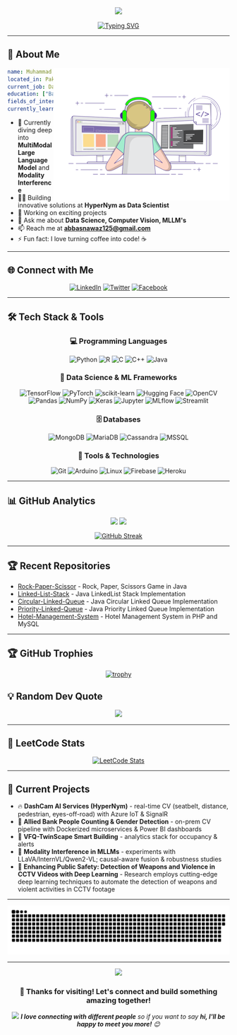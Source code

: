 <div align="center">
  
<!-- Header Animation -->
<img src="https://capsule-render.vercel.app/api?type=waving&height=300&color=timeGradient&text=Muhammad%20Abbas%20Chaudhary&reversal=false&section=header&fontColor=fff&fontSize=42&animation=fadeIn&descAlignY=51&fontAlignY=42&textBg=false"/>

<!-- Typing Animation -->
<a href="https://git.io/typing-svg"><img src="https://readme-typing-svg.herokuapp.com?font=Fira+Code&weight=440&size=22&pause=1000&color=F75C7E&center=true&vCenter=true&multiline=true&width=440&height=45&lines=A+Passionate+Data+Scientist" alt="Typing SVG" /></a>

</div>

---

## 🚀 About Me

<img align="right" alt="Coding" width="400" src="https://raw.githubusercontent.com/devSouvik/devSouvik/master/gif3.gif">

```yaml
name: Muhammad Abbas Chaudary
located_in: Pakistan
current_job: Data Scientist
education: ["Bachelor in Computer Science ", "Master's in Data Science"]
fields_of_interests: ["Machine Learning", "Deep Learning", "Computer Vision", "Data Science", "LLM's", "MLLM's", "AI Agents"]
currently_learning: ["Modality Interference", "MLOPs", "Mastering MLLM's"]
```

- 🌱 Currently diving deep into **MultiModal Large Language Model** and **Modality Interference** 
- 👨‍💻 Building innovative solutions at **HyperNym as Data Scientist**
- 🔭 Working on exciting projects 
- 💬 Ask me about **Data Science, Computer Vision, MLLM's** 
- 📫 Reach me at **abbasnawaz125@gmail.com** 
- ⚡ Fun fact: I love turning coffee into code! ☕

---
## 🌐 Connect with Me

<div align="center">

[![LinkedIn](https://img.shields.io/badge/LinkedIn-0077B5?style=for-the-badge&logo=linkedin&logoColor=white)](https://www.linkedin.com/in/dr-abbas-ch/)
[![Twitter](https://img.shields.io/badge/Twitter-1DA1F2?style=for-the-badge&logo=twitter&logoColor=white)](https://twitter.com/chaudhary%20abbas%20nawaz)
[![Facebook](https://img.shields.io/badge/Facebook-1877F2?style=for-the-badge&logo=facebook&logoColor=white)](https://fb.com/chaudhary%20abbas%20nawaz)

</div>

---

## 🛠️ Tech Stack & Tools

<div align="center">

### 💻 Programming Languages
![Python](https://img.shields.io/badge/-Python-3776AB?style=flat-square&logo=python&logoColor=white)
![R](https://img.shields.io/badge/-R-276DC3?style=flat-square&logo=r&logoColor=white)
![C](https://img.shields.io/badge/-C-00599C?style=flat-square&logo=c&logoColor=white)
![C++](https://img.shields.io/badge/-C++-00599C?style=flat-square&logo=c%2B%2B&logoColor=white)
![Java](https://img.shields.io/badge/-Java-007396?style=flat-square&logo=java&logoColor=white)


### 🚀 Data Science & ML Frameworks
![TensorFlow](https://img.shields.io/badge/-TensorFlow-FF6F00?style=flat-square&logo=tensorflow&logoColor=white)
![PyTorch](https://img.shields.io/badge/-PyTorch-EE4C2C?style=flat-square&logo=pytorch&logoColor=white)
![scikit-learn](https://img.shields.io/badge/-scikit_learn-F7931E?style=flat-square&logo=scikit-learn&logoColor=white)
![Hugging Face](https://img.shields.io/badge/-Hugging_Face-FFD21E?style=flat-square&logo=huggingface&logoColor=black)
![OpenCV](https://img.shields.io/badge/-OpenCV-5C3EE8?style=flat-square&logo=opencv&logoColor=white)
![Pandas](https://img.shields.io/badge/-Pandas-150458?style=flat-square&logo=pandas&logoColor=white)
![NumPy](https://img.shields.io/badge/-NumPy-013243?style=flat-square&logo=numpy&logoColor=white)
![Keras](https://img.shields.io/badge/-Keras-D00000?style=flat-square&logo=keras&logoColor=white)
![Jupyter](https://img.shields.io/badge/-Jupyter-F37626?style=flat-square&logo=jupyter&logoColor=white)
![MLflow](https://img.shields.io/badge/-MLflow-0194E2?style=flat-square&logo=mlflow&logoColor=white)
![Streamlit](https://img.shields.io/badge/-Streamlit-FF4B4B?style=flat-square&logo=streamlit&logoColor=white)

### 🗄️ Databases
![MongoDB](https://img.shields.io/badge/-MongoDB-47A248?style=flat-square&logo=mongodb&logoColor=white)
![MariaDB](https://img.shields.io/badge/-MariaDB-003545?style=flat-square&logo=mariadb&logoColor=white)
![Cassandra](https://img.shields.io/badge/-Cassandra-1287B1?style=flat-square&logo=apache-cassandra&logoColor=white)
![MSSQL](https://img.shields.io/badge/-MSSQL-CC2927?style=flat-square&logo=microsoft-sql-server&logoColor=white)

### 🔧 Tools & Technologies
![Git](https://img.shields.io/badge/-Git-F05032?style=flat-square&logo=git&logoColor=white)
![Arduino](https://img.shields.io/badge/-Arduino-00979D?style=flat-square&logo=arduino&logoColor=white)
![Linux](https://img.shields.io/badge/-Linux-FCC624?style=flat-square&logo=linux&logoColor=black)
![Firebase](https://img.shields.io/badge/-Firebase-FFCA28?style=flat-square&logo=firebase&logoColor=black)
![Heroku](https://img.shields.io/badge/-Heroku-430098?style=flat-square&logo=heroku&logoColor=white)

</div>

---

## 📊 GitHub Analytics

<div align="center">
  
<img height="180em" src="https://github-readme-stats-eight-theta.vercel.app/api?username=abbasnawaz&show_icons=true&theme=algolia&include_all_commits=true&count_private=true"/>
<img height="180em" src="https://github-readme-stats-eight-theta.vercel.app/api/top-langs/?username=abbasnawaz&layout=compact&langs_count=8&theme=algolia"/>

</div>

<div align="center">
  
[![GitHub Streak](https://streak-stats.demolab.com/?user=abbasnawaz&theme=algolia)](https://git.io/streak-stats)

</div>

---

## 🏆 Recent Repositories

- [Rock-Paper-Scissor](https://github.com/abbasnawaz/Rock-Paper-Scissor) - Rock, Paper, Scissors Game in Java
- [Linked-List-Stack](https://github.com/abbasnawaz/Linked-List-Stack) - Java LinkedList Stack Implementation
- [Circular-Linked-Queue](https://github.com/abbasnawaz/Circular-Linked-Queue) - Java Circular Linked Queue Implementation
- [Priority-Linked-Queue](https://github.com/abbasnawaz/Priority-Linked-Queue) - Java Priority Linked Queue Implementation
- [Hotel-Management-System](https://github.com/abbasnawaz/Hotel-Management-System) - Hotel Management System in PHP and MySQL

---

## 🏆 GitHub Trophies

<div align="center">
  
[![trophy](https://github-profile-trophy.vercel.app/?username=abbasnawaz&theme=algolia&column=7)](https://github.com/ryo-ma/github-profile-trophy)

</div>


## 💡 Random Dev Quote

<div align="center">

![](https://quotes-github-readme.vercel.app/api?type=horizontal&theme=radical)

</div>

---

## 🏅 LeetCode Stats

<div align="center">
  
[![LeetCode Stats](https://leetcode.card.workers.dev/abbasnawaz?theme=auto&font=baloo&extension=null&border=2&border_radius=8)](https://leetcode.com/u/abbasnawaz/)

</div>

---

## 🎯 Current Projects

- 🔥 **DashCam AI Services (HyperNym)** - real-time CV (seatbelt, distance, pedestrian, eyes-off-road) with Azure IoT & SignalR
- 🤖 **Allied Bank People Counting & Gender Detection** - on-prem CV pipeline with Dockerized microservices & Power BI dashboards
- 🤖 **VFQ-TwinScape Smart Building** - analytics stack for occupancy & alerts
- 🤖 **Modality Interference in MLLMs** - experiments with LLaVA/InternVL/Qwen2-VL; causal-aware fusion & robustness studies
- 🤖 **Enhancing Public Safety: Detection of Weapons and Violence in CCTV Videos with Deep Learning** -  Research employs cutting-edge deep learning techniques to automate the detection of weapons and violent activities in CCTV footage
---

<div align="center">

<!-- Snake Animation -->
<picture>
 <img width="1000" src="assets/github-snake.svg" alt="snake"/>
</picture>


</div>

---

<div align="center">
  
<!-- Footer Animation -->
<img src="https://capsule-render.vercel.app/api?type=waving&color=timeGradient&height=100&section=footer"/>

### 💖 Thanks for visiting! Let's connect and build something amazing together! 

<img src="https://media.giphy.com/media/LnQjpWaON8nhr21vNW/giphy.gif" width="60"> <em><b>I love connecting with different people</b> so if you want to say <b>hi, I'll be happy to meet you more!</b> 😊</em>

</div>
